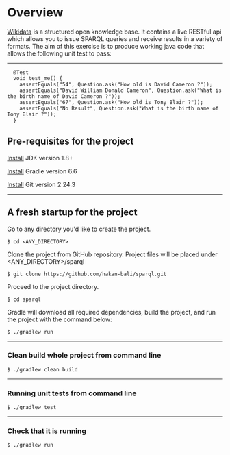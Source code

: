 # Overview
[Wikidata](https://query.wikidata.org/) is a structured open knowledge base. It contains a live RESTful api which allows you to issue SPARQL queries and receive results in a variety of formats. The aim of this exercise is to produce working java code that allows the following unit test to pass:

---
```
  @Test
  void test_me() {
    assertEquals("54", Question.ask("How old is David Cameron ?"));
    assertEquals("David William Donald Cameron", Question.ask("What is the birth name of David Cameron ?"));
    assertEquals("67", Question.ask("How old is Tony Blair ?"));
    assertEquals("No Result", Question.ask("What is the birth name of Tony Blair ?"));
  }

```

## Pre-requisites for the project
[Install](https://www.oracle.com/uk/java/technologies/javase/javase8u211-later-archive-downloads.html) JDK version 1.8+

[Install](https://gradle.org/install/) Gradle version 6.6

[Install](https://git-scm.com/downloads) Git version 2.24.3

---
## A fresh startup for the project
Go to any directory you'd like to create the project.
```
$ cd <ANY_DIRECTORY>
```
Clone the project from GitHub repository. Project files will be placed under <ANY_DIRECTORY>/sparql
```
$ git clone https://github.com/hakan-bali/sparql.git
```
Proceed to the project directory.
```
$ cd sparql
```
Gradle will download all required dependencies, build the project, and run the project with the command below:
```
$ ./gradlew run
```

---
### Clean build whole project from command line
```
$ ./gradlew clean build
```

---
### Running unit tests from command line
```
$ ./gradlew test
```

---
### Check that it is running
```
$ ./gradlew run
```
